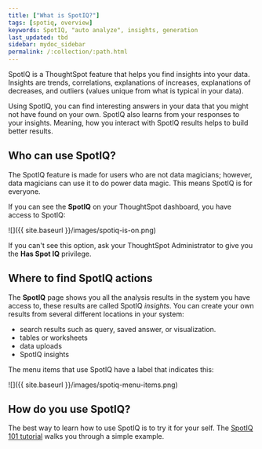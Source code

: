 ```yaml
---
title: ["What is SpotIQ?"]
tags: [spotiq, overview]
keywords: SpotIQ, "auto analyze", insights, generation
last_updated: tbd
sidebar: mydoc_sidebar
permalink: /:collection/:path.html
---
```

SpotIQ is a ThoughtSpot feature that helps you find insights into your data.
Insights are trends, correlations, explanations of increases, explanations of
decreases, and outliers (values unique from what is typical in your data).

Using SpotIQ, you can find interesting answers in your data that you might not
have found on your own. SpotIQ also learns from your responses to your insights.
Meaning, how you interact with SpotIQ results helps to build better results.

## Who can use SpotIQ?

The SpotIQ feature is made for users who are not data magicians; however,
data magicians can use it to do power data magic. This means SpotIQ is for everyone.

If you can see the **SpotIQ** on your ThoughtSpot dashboard, you have access
to SpotIQ:

![]({{ site.baseurl }}/images/spotiq-is-on.png)

If you can't see this option, ask your ThoughtSpot Administrator to give you the
**Has Spot IQ** privilege.

## Where to find SpotIQ actions

The **SpotIQ** page shows you all the analysis results in the system you
have access to, these results are called SpotIQ _insights_. You can create your
own results from several different locations in your system:

* search results such as query, saved answer, or visualization.
* tables or worksheets
* data uploads
* SpotIQ insights

The menu items that use SpotIQ have a label that indicates this:

![]({{ site.baseurl }}/images/spotiq-menu-items.png)

## How do you use SpotIQ?

The best way to learn how to use SpotIQ is to try it for your self.
The [SpotIQ 101 tutorial](overview.html) walks you through a simple example.
